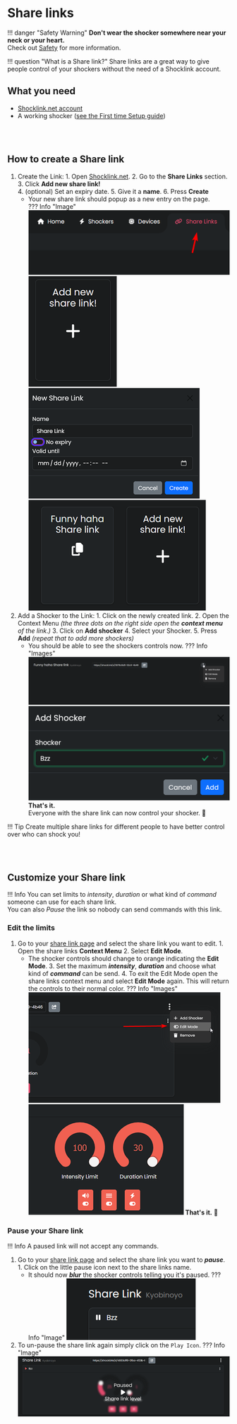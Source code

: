 # Share links

!!! danger "Safety Warning"
    **Don't wear the shocker somewhere near your neck or your heart.**  
    Check out [Safety](../safety/safety-rules.md) for more information. 

!!! question "What is a Share link?"
    Share links are a great way to give people control of your shockers without the need of a Shocklink account.  


## What you need
- [Shocklink.net account](https://shocklink.net/)
- A working shocker ([see the First time Setup guide](openshock-first-setup.md))

<br></br>

## How to create a Share link

  1. Create the Link:
    1. Open [Shocklink.net](https://shocklink.net/).
    2. Go to the **Share Links** section.  
    3. Click **Add new share link!**    
    4. (optional) Set an expiry date.
    5. Give it a **name**.
    6. Press **Create**
      * Your new share link should popup as a new entry on the page.      
    ??? Info "Image"
        ![Image "Image"](../static/guides/how-to-sharelinks/findshocklinks.png)  
        ![Image "Image"](../static/guides/how-to-sharelinks/addnewsharelink.png)  
        ![Image "Image"](../static/guides/how-to-sharelinks/createshocklink.png)  
        ![Image "Image"](../static/guides/how-to-sharelinks/sharelinkcreated.png)  
  2. Add a Shocker to the Link: 
    1. Click on the newly created link.
    2. Open the Context Menu *(the three dots on the right side open the **context menu** of the link.)*
    3. Click on **Add shocker**
    4. Select your Shocker.
    5. Press **Add** *(repeat that to add more shockers)*
        * You should be able to see the shockers controls now.
    ??? Info "Images"
        ![Image "Image"](../static/guides/how-to-sharelinks/addshockertosharelink.png)  
        ![Image "Image"](../static/guides/how-to-sharelinks/addshockertosharelink2.png)  
**That's it.**  
Everyone with the share link can now control your shocker. 🎉  

!!! Tip
    Create multiple share links for different people to have better control over who can shock you!

<br></br>

## Customize your Share link
!!! Info
    You can set limits to _*intensity*_, _*duration*_ or what kind of _*command*_ someone can use for each share link.  
    You can also _*Pause*_ the link so nobody can send commands with this link.  
### Edit the limits  
  1. Go to your [share link page](https://shocklink.net/#/dashboard/shares/links) and select the share link you want to edit.
    1. Open the share links **Context Menu** 
    2. Select **Edit Mode**.
        * The shocker controls should change to orange indicating the **Edit Mode**.
    3. Set the maximum _**intensity**_, _**duration**_ and choose what kind of _**command**_ can be send.
    4. To exit the Edit Mode open the share links context menu and select **Edit Mode** again. This will return the controls to their normal color.
    ??? Info "Images"
        ![Image "Image"](../static/guides/how-to-sharelinks/editlinkllimits.png)
        ![Image "Image"](../static/guides/how-to-sharelinks/editinterface.png) 
  **That's it.** 🎉


### Pause your Share link
!!! Info
    A paused link will not accept any commands.  
  1. Go to your [share link page](https://shocklink.net/#/dashboard/shares/links) and select the share link you want to _**pause**_.
    1. Click on the little pause icon next to the share links name.  
      * It should now _**blur**_ the shocker controls telling you it's paused.
    ??? Info "Image" 
        ![Image "Image"](../static/guides/how-to-sharelinks/pauseshocker.png) 
2. To un-pause the share link again simply click on the ``Play Icon``.
??? Info "Image"
    ![Image "Image"](../static/guides/how-to-sharelinks/pausedlink.png)  

  

  

